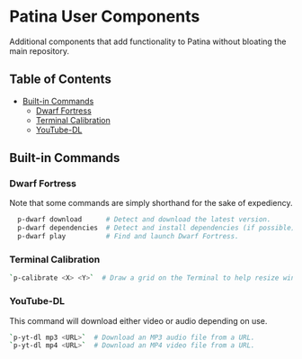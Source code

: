 # Patina User Components

Additional components that add functionality to Patina without bloating the main
repository.

## Table of Contents

- [Built-in Commands](#built-in-commands)
  - [Dwarf Fortress](#dwarf-fortress)
  - [Terminal Calibration](#terminal-calibration)
  - [YouTube-DL](#youtube-dl)

## Built-in Commands

### Dwarf Fortress

Note that some commands are simply shorthand for the sake of expediency.

```bash
  p-dwarf download      # Detect and download the latest version.
  p-dwarf dependencies  # Detect and install dependencies (if possible).
  p-dwarf play          # Find and launch Dwarf Fortress.
```

### Terminal Calibration

```bash
`p-calibrate <X> <Y>`  # Draw a grid on the Terminal to help resize window.
```

### YouTube-DL

This command will download either video or audio depending on use.

```bash
`p-yt-dl mp3 <URL>`  # Download an MP3 audio file from a URL.
`p-yt-dl mp4 <URL>`  # Download an MP4 video file from a URL.
```
